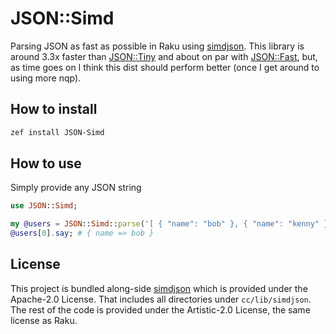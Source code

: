 # JSON::Simd

Parsing JSON as fast as possible in Raku using [simdjson](https://github.com/simdjson/simdjson).
This library is around 3.3x faster than [JSON::Tiny](https://github.com/moritz/json) and
about on par with [JSON::Fast](https://github.com/timo/json_fast), but,
as time goes on I think this dist should perform better (once I get around to using more nqp).

## How to install

```bash
zef install JSON-Simd
```

## How to use

Simply provide any JSON string
```raku
use JSON::Simd;

my @users = JSON::Simd::parse('[ { "name": "bob" }, { "name": "kenny" } ]');
@users[0].say; # { name => bob }
```

## License
This project is bundled along-side [simdjson](https://github.com/simdjson/simdjson) which
is provided under the Apache-2.0 License. That includes all directories under `cc/lib/simdjson`. The rest of the code is provided under the Artistic-2.0 License, the same license as Raku.
